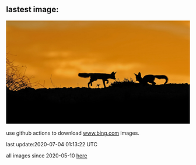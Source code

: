 ## lastest image:
![](images/DogDays.jpg)

use github actions to download www.bing.com images.

last update:2020-07-04 01:13:22 UTC

all images since 2020-05-10 [here](https://github.com/counter2015/bing-daily-images/tree/master/images) 

